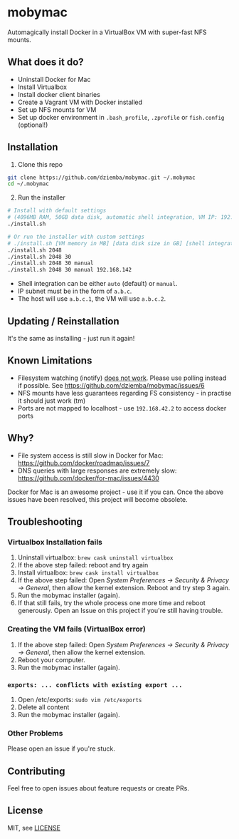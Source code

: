 # mobymac

Automagically install Docker in a VirtualBox VM with super-fast NFS mounts.

## What does it do?

- Uninstall Docker for Mac
- Install Virtualbox
- Install docker client binaries
- Create a Vagrant VM with Docker installed
- Set up NFS mounts for VM
- Set up docker environment in `.bash_profile`, `.zprofile` or `fish.config` (optional!)

## Installation

1. Clone this repo
  ```bash
  git clone https://github.com/dziemba/mobymac.git ~/.mobymac
  cd ~/.mobymac
  ```

2. Run the installer
  ```bash
  # Install with default settings
  # (4096MB RAM, 50GB data disk, automatic shell integration, VM IP: 192.168.42.2)
  ./install.sh

  # Or run the installer with custom settings
  # ./install.sh [VM memory in MB] [data disk size in GB] [shell integration] [VM IP subnet]
  ./install.sh 2048
  ./install.sh 2048 30
  ./install.sh 2048 30 manual
  ./install.sh 2048 30 manual 192.168.142
  ```

- Shell integration can be either `auto` (default) or `manual`.
- IP subnet must be in the form of `a.b.c`.
- The host will use `a.b.c.1`, the VM will use `a.b.c.2`.

## Updating / Reinstallation

It's the same as installing - just run it again!

## Known Limitations

- Filesystem watching (inotify) [does not work](https://stackoverflow.com/questions/4231243/inotify-with-nfs).
  Please use polling instead if possible. See https://github.com/dziemba/mobymac/issues/6
- NFS mounts have less guarantees regarding FS consistency - in practise it should just work (tm)
- Ports are not mapped to localhost - use `192.168.42.2` to access docker ports

## Why?

- File system access is still slow in Docker for Mac: https://github.com/docker/roadmap/issues/7
- DNS queries with large responses are extremely slow: https://github.com/docker/for-mac/issues/4430

Docker for Mac is an awesome project - use it if you can.
Once the above issues have been resolved, this project will become obsolete.

## Troubleshooting

### Virtualbox Installation fails

1. Uninstall virtualbox: `brew cask uninstall virtualbox`
2. If the above step failed: reboot and try again
3. Install virtualbox: `brew cask install virtualbox`
4. If the above step failed: Open *System Preferences -> Security & Privacy -> General*, then allow the kernel extension.
   Reboot and try step 3 again.
5. Run the mobymac installer (again).
6. If that still fails, try the whole process one more time and reboot generously.
   Open an Issue on this project if you're still having trouble.

### Creating the VM fails (VirtualBox error)

1. If the above step failed: Open *System Preferences -> Security & Privacy -> General*, then allow the kernel extension.
2. Reboot your computer.
2. Run the mobymac installer (again).

### `exports: ... conflicts with existing export ...`

1. Open /etc/exports: `sudo vim /etc/exports`
2. Delete all content
3. Run the mobymac installer (again).

### Other Problems

Please open an issue if you're stuck.

## Contributing

Feel free to open issues about feature requests or create PRs.

## License

MIT, see [LICENSE](LICENSE)
